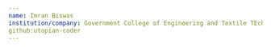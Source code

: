 ```yaml
---
name: Imran Biswas
institution/company: Government College of Engineering and Textile TEchnology, Berhampore
github:utopian-coder
---
```

